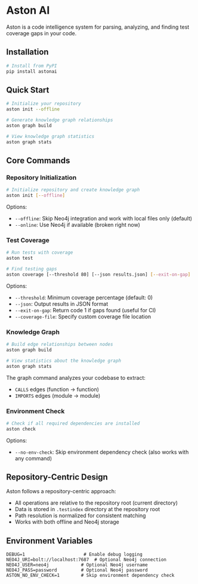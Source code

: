 # Aston AI

Aston is a code intelligence system for parsing, analyzing, and finding test coverage gaps in your code.

## Installation

```bash
# Install from PyPI
pip install astonai
```

## Quick Start

```bash
# Initialize your repository
aston init --offline

# Generate knowledge graph relationships
aston graph build

# View knowledge graph statistics
aston graph stats
```

## Core Commands

### Repository Initialization

```bash
# Initialize repository and create knowledge graph
aston init [--offline]
```

Options:
- `--offline`: Skip Neo4j integration and work with local files only (default)
- `--online`: Use Neo4j if available (broken right now)

### Test Coverage

```bash
# Run tests with coverage
aston test

# Find testing gaps
aston coverage [--threshold 80] [--json results.json] [--exit-on-gap]
```

Options:
- `--threshold`: Minimum coverage percentage (default: 0)
- `--json`: Output results in JSON format
- `--exit-on-gap`: Return code 1 if gaps found (useful for CI)
- `--coverage-file`: Specify custom coverage file location

### Knowledge Graph

```bash
# Build edge relationships between nodes
aston graph build

# View statistics about the knowledge graph
aston graph stats
```

The graph command analyzes your codebase to extract:
- `CALLS` edges (function → function)
- `IMPORTS` edges (module → module)

### Environment Check

```bash
# Check if all required dependencies are installed
aston check
```

Options:
- `--no-env-check`: Skip environment dependency check (also works with any command)

## Repository-Centric Design

Aston follows a repository-centric approach:
- All operations are relative to the repository root (current directory)
- Data is stored in `.testindex` directory at the repository root
- Path resolution is normalized for consistent matching
- Works with both offline and Neo4j storage

## Environment Variables

```
DEBUG=1                      # Enable debug logging
NEO4J_URI=bolt://localhost:7687  # Optional Neo4j connection
NEO4J_USER=neo4j            # Optional Neo4j username
NEO4J_PASS=password         # Optional Neo4j password
ASTON_NO_ENV_CHECK=1        # Skip environment dependency check
```

